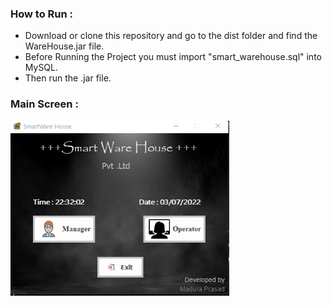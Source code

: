 ### How to Run : 
- Download or clone this repository and go to the dist folder and find the WareHouse.jar file.
- Before Running the Project you must import "smart_warehouse.sql" into MySQL.
- Then run the .jar file.

### Main Screen :
<img  align="left" alt="Visula Studio Code" width="350px" src="src/Images/1.png"/>
